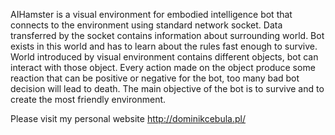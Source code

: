 AIHamster is a visual environment for embodied intelligence bot that connects to the environment using standard network socket. Data transferred by the socket contains information about surrounding world. Bot exists in this world and has to learn about the rules fast enough to survive. World introduced by visual environment contains different objects, bot can interact with those object. Every action made on the object produce some reaction that can be positive or negative for the bot, too many bad bot decision will lead to death. The main objective of the bot is to survive and to create the most friendly environment.

Please visit my personal website http://dominikcebula.pl/

